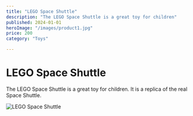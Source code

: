 ```yaml
---
title: "LEGO Space Shuttle"
description: "The LEGO Space Shuttle is a great toy for children"
published: 2024-01-01
heroImage: "/images/product1.jpg"
price: 200
category: "Toys"    

---
```


# LEGO Space Shuttle

The LEGO Space Shuttle is a great toy for children. It is a replica of the real Space Shuttle.

![LEGO Space Shuttle](@/images/product1.jpg)



